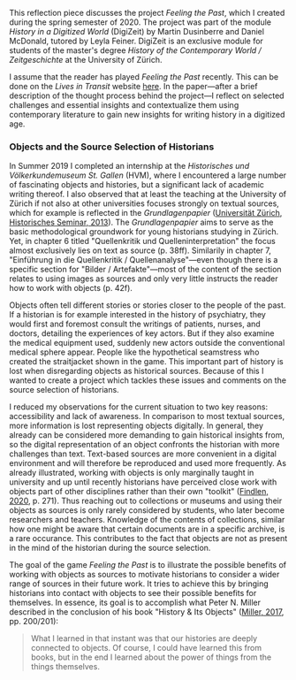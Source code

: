 This reflection piece discusses the project *Feeling the Past*, which I created during the spring semester of 2020. The project was part of the module *History in a Digitized World* (DigiZeit) by Martin Dusinberre and Daniel McDonald, tutored by Leyla Feiner. DigiZeit is an exclusive module for students of the master's degree *History of the Contemporary World / Zeitgeschichte* at the University of Zürich. 

I assume that the reader has played *Feeling the Past* recently. This can be done on the *Lives in Transit* website [here](https://livesintransit.org/login). In the paper—after a brief description of the thought process behind the project—I reflect on selected challenges and essential insights and contextualize them using contemporary literature to gain new insights for writing history in a digitized age.

### Objects and the Source Selection of Historians

In Summer 2019 I completed an internship at the *Historisches und Völkerkundemuseum St. Gallen* (HVM), where I encountered a large number of fascinating objects and histories, but a significant lack of academic writing thereof. I also observed that at least the teaching at the University of Zürich if not also at other universities focuses strongly on textual sources, which for example is reflected in the *Grundlagenpapier* ([Universität Zürich, Historisches Seminar, 2013](bibliography.md#historisches-seminar-2013)). The *Grundlagenpapier* aims to serve as the basic methodological groundwork for young historians studying in Zürich. Yet, in chapter 6 titled "Quellenkritik und Quelleninterpretation" the focus almost exclusively lies on text as source (p. 38ff). Similarily in chapter 7, "Einführung in die Quellenkritik / Quellenanalyse"—even though there is a specific section for "Bilder / Artefakte"—most of the content of the section relates to using images as sources and only very little instructs the reader how to work with objects (p. 42f). 

Objects often tell different stories or stories closer to the people of the past. If a historian is for example interested in the history of psychiatry, they would first and foremost consult the writings of patients, nurses, and doctors, detailing the experiences of key actors. But if they also examine the medical equipment used, suddenly new actors outside the conventional medical sphere appear. People like the hypothetical seamstress who created the straitjacket shown in the game. This important part of history is lost when disregarding objects as historical sources. Because of this I wanted to create a project which tackles these issues and comments on the source selection of historians.

I reduced my observations for the current situation to two key reasons: accessibility and lack of awareness. In comparison to most textual sources, more information is lost representing objects digitally. In general, they already can be considered more demanding to gain historical insights from, so the digital representation of an object confronts the historian with more challenges than text. Text-based sources are more convenient in a digital environment and will therefore be reproduced and used more frequently. As already illustrated, working with objects is only marginally taught in university and up until recently historians have perceived close work with objects part of other disciplines rather than their own "toolkit" ([Findlen, 2020](bibliography.md#findlen-2020), p. 271). Thus reaching out to collections or museums and using their objects as sources is only rarely considered by students, who later become researchers and teachers. Knowledge of the contents of collections, similar how one might be aware that certain documents are in a specific archive, is a rare occurance. This contributes to the fact that objects are not as present in the mind of the historian during the source selection.

The goal of the game *Feeling the Past* is to illustrate the possible benefits of working with objects as sources to motivate historians to consider a wider range of sources in their future work. It tries to achieve this by bringing historians into contact with objects to see their possible benefits for themselves. In essence, its goal is to accomplish what Peter N. Miller described in the conclusion of his book "History & Its Objects" ([Miller, 2017](bibliography.md#miller-2017), pp. 200/201): 
>What I learned in that instant was that our histories are deeply connected to objects. Of course, I could have learned this from books, but in the end I learned about the power of things from the things themselves.